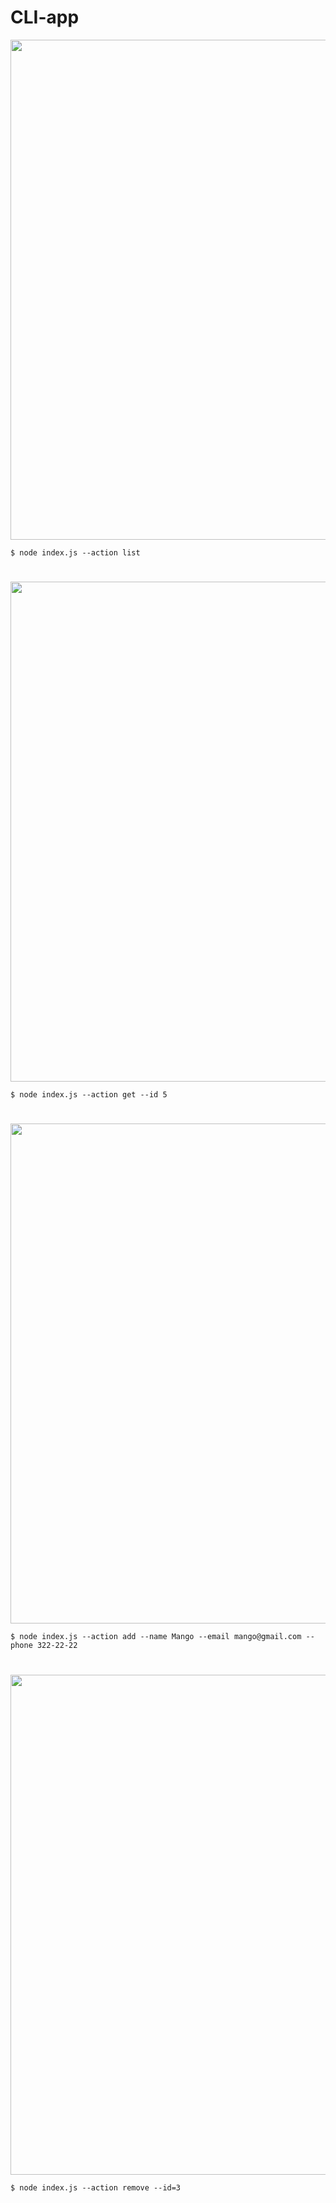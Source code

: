 # CLI-app


<img src="https://user-images.githubusercontent.com/94795745/219970856-05e18fd6-787f-430e-8a9f-9b94cb136d19.jpg" width="800"/>

`$ node index.js --action list`

#

<img src="https://user-images.githubusercontent.com/94795745/219970950-e2bace74-044b-4c79-b114-b3dcc9dfcac0.jpg" width="800"/>

`$ node index.js --action get --id 5`

#

<img src="https://user-images.githubusercontent.com/94795745/219971020-cd077d6a-a92e-4137-95ef-3e6447aa8674.jpg" width="800"/>

`$ node index.js --action add --name Mango --email mango@gmail.com --phone 322-22-22`

#

<img src="https://user-images.githubusercontent.com/94795745/219971082-4c928bb2-853c-4374-929a-88b08f69d627.jpg" width="800"/>

`$ node index.js --action remove --id=3`

